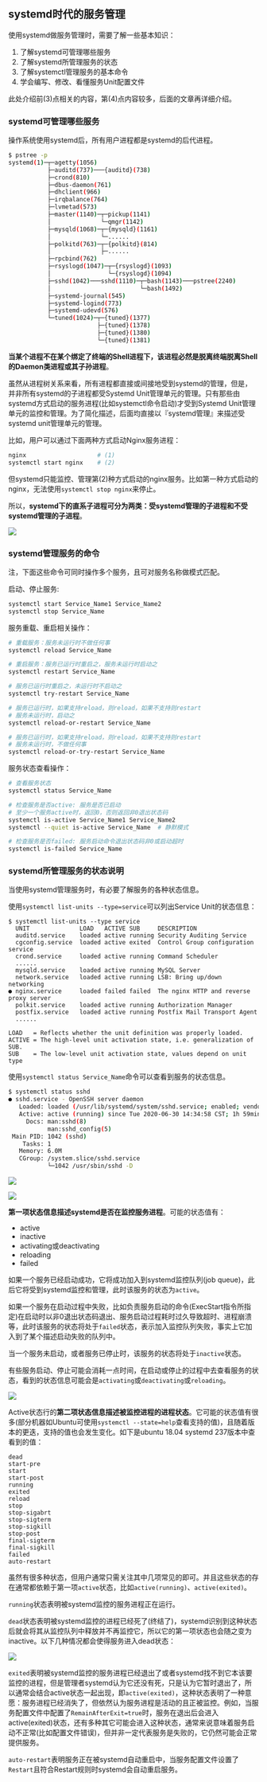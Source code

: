 ## systemd时代的服务管理

使用systemd做服务管理时，需要了解一些基本知识：  
1. 了解systemd可管理哪些服务  
2. 了解systemd所管理服务的状态  
3. 了解systemctl管理服务的基本命令  
4. 学会编写、修改、看懂服务Unit配置文件  

此处介绍前(3)点相关的内容，第(4)点内容较多，后面的文章再详细介绍。

### systemd可管理哪些服务

操作系统使用systemd后，所有用户进程都是systemd的后代进程。

```bash
$ pstree -p
systemd(1)─┬─agetty(1056)
           ├─auditd(737)───{auditd}(738)
           ├─crond(810)
           ├─dbus-daemon(761)
           ├─dhclient(966)
           ├─irqbalance(764)
           ├─lvmetad(573)
           ├─master(1140)─┬─pickup(1141)
           │              └─qmgr(1142)
           ├─mysqld(1068)─┬─{mysqld}(1161)
           │              └─......
           ├─polkitd(763)─┬─{polkitd}(814)
           │              ├─......
           ├─rpcbind(762)
           ├─rsyslogd(1047)─┬─{rsyslogd}(1093)
           │                └─{rsyslogd}(1094)
           ├─sshd(1042)───sshd(1110)─┬─bash(1143)───pstree(2240)
           │                         └─bash(1492)
           ├─systemd-journal(545)
           ├─systemd-logind(773)
           ├─systemd-udevd(576)
           └─tuned(1024)─┬─{tuned}(1377)
                         ├─{tuned}(1378)
                         ├─{tuned}(1380)
                         └─{tuned}(1381)
```

**当某个进程不在某个绑定了终端的Shell进程下，该进程必然是脱离终端脱离Shell的Daemon类进程或其子孙进程**。

虽然从进程树关系来看，所有进程都直接或间接地受到systemd的管理，但是，并非所有systemd的子进程都受Systemd Unit管理单元的管理。只有那些由systemd方式启动的服务进程(比如systemctl命令启动)才受到Systemd Unit管理单元的监控和管理。为了简化描述，后面均直接以『systemd管理』来描述受systemd unit管理单元的管理。

比如，用户可以通过下面两种方式启动Nginx服务进程：

```bash
nginx                    # (1)
systemctl start nginx    # (2)
```

但systemd只能监控、管理第(2)种方式启动的nginx服务。比如第一种方式启动的nginx，无法使用`systemctl stop nginx`来停止。

所以，**systemd下的直系子进程可分为两类：受systemd管理的子进程和不受systemd管理的子进程**。

![](./imgs/1593509043956.png)

### systemd管理服务的命令

注，下面这些命令可同时操作多个服务，且可对服务名称做模式匹配。

启动、停止服务:
```bash
systemctl start Service_Name1 Service_Name2
systemctl stop Service_Name
```
服务重载、重启相关操作：
```bash
# 重载服务：服务未运行时不做任何事
systemctl reload Service_Name

# 重启服务：服务已运行时重启之，服务未运行时启动之
systemctl restart Service_Name

# 服务已运行时重启之，未运行时不启动之
systemctl try-restart Service_Name

# 服务已运行时，如果支持reload，则reload，如果不支持则restart
# 服务未运行时，启动之
systemctl reload-or-restart Service_Name

# 服务已运行时，如果支持reload，则reload，如果不支持则restart
# 服务未运行时，不做任何事
systemctl reload-or-try-restart Service_Name
```

服务状态查看操作：
```bash
# 查看服务状态
systemctl status Service_Name

# 检查服务是否active: 服务是否已启动
# 至少一个服务active时，返回0，否则返回非0退出状态码
systemctl is-active Service_Name1 Service_Name2
systemctl --quiet is-active Service_Name  # 静默模式

# 检查服务是否failed: 服务启动命令退出状态码非0或启动超时
systemctl is-failed Service_Name
```

### systemd所管理服务的状态说明

当使用systemd管理服务时，有必要了解服务的各种状态信息。

使用`systemctl list-units --type=service`可以列出Service Unit的状态信息：

```
$ systemctl list-units --type service
  UNIT              LOAD   ACTIVE SUB     DESCRIPTION
  auditd.service    loaded active running Security Auditing Service
  cgconfig.service  loaded active exited  Control Group configuration service
  crond.service     loaded active running Command Scheduler
  ......
  mysqld.service    loaded active running MySQL Server
  network.service   loaded active running LSB: Bring up/down networking
● nginx.service     loaded failed failed  The nginx HTTP and reverse proxy server
  polkit.service    loaded active running Authorization Manager
  postfix.service   loaded active running Postfix Mail Transport Agent
  ......

LOAD   = Reflects whether the unit definition was properly loaded.
ACTIVE = The high-level unit activation state, i.e. generalization of SUB.
SUB    = The low-level unit activation state, values depend on unit type
```

使用`systemctl status Service_Name`命令可以查看到服务的状态信息。

```bash
$ systemctl status sshd
● sshd.service - OpenSSH server daemon
   Loaded: loaded (/usr/lib/systemd/system/sshd.service; enabled; vendor preset: enabled)
   Active: active (running) since Tue 2020-06-30 14:34:58 CST; 1h 59min ago
     Docs: man:sshd(8)
           man:sshd_config(5)
 Main PID: 1042 (sshd)
    Tasks: 1
   Memory: 6.0M
   CGroup: /system.slice/sshd.service
           └─1042 /usr/sbin/sshd -D
```

![](./imgs/1594543604130.png)

![](./imgs/1593518387978.png)

**第一项状态信息描述systemd是否在监控服务进程**。可能的状态值有：  
- active  
- inactive  
- activating或deactivating  
- reloading
- failed  

如果一个服务已经启动成功，它将成功加入到systemd监控队列(job queue)，此后它将受到systemd监控和管理，此时该服务的状态为`active`。

如果一个服务在启动过程中失败，比如负责服务启动的命令(ExecStart指令所指定)在启动时以非0退出状态码退出、服务启动过程耗时过久导致超时、进程崩溃等，此时该服务的状态将处于`failed`状态，表示加入监控队列失败，事实上它加入到了某个描述启动失败的队列中。

当一个服务未启动，或者服务已停止时，该服务的状态将处于`inactive`状态。

有些服务启动、停止可能会消耗一点时间，在启动或停止的过程中去查看服务的状态，看到的状态信息可能会是`activating`或`deactivating`或`reloading`。

![](./imgs/1593518425182.png)

Active状态行的**第二项状态信息描述被监控进程的进程状态**。它可能的状态值有很多(部分机器如Ubuntu可使用`systemctl --state=help`查看支持的值)，且随着版本的更迭，支持的值也会发生变化。如下是ubuntu 18.04 systemd 237版本中查看到的值：

```
dead
start-pre
start
start-post
running
exited
reload
stop
stop-sigabrt
stop-sigterm
stop-sigkill
stop-post
final-sigterm
final-sigkill
failed
auto-restart
```

虽然有很多种状态，但用户通常只需关注其中几项常见的即可。并且这些状态的存在通常都依赖于第一项`active`状态，比如`active(running)`、`active(exited)`。

`running`状态表明被systemd监控的服务进程正在运行。

`dead`状态表明被systemd监控的进程已经死了(终结了)，systemd识别到这种状态后就会将其从监控队列中释放并不再监控它，所以它的第一项状态也会随之变为inactive。以下几种情况都会使得服务进入dead状态：  

![](./imgs/1594543504416.png)

`exited`表明被systemd监控的服务进程已经退出了或者systemd找不到它本该要监控的进程，但是管理者systemd认为它还没有死，只是认为它暂时退出了，所以通常会结合active状态一起出现，即`active(exited)`，这种状态表明了一种意愿：服务进程已经消失了，但依然认为服务进程是活动的且正被监控。例如，当服务配置文件中配置了`RemainAfterExit=true`时，服务在退出后会进入active(exited)状态，还有多种其它可能会进入这种状态，通常来说意味着服务启动不正常(比如配置文件错误)，但并非一定代表服务是失败的，它仍然可能会正常提供服务。

`auto-restart`表明服务正在被systemd自动重启中，当服务配置文件设置了`Restart`且符合Restart规则时systemd会自动重启服务。